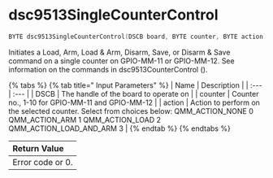 # dsc9513SingleCounterControl

```c
BYTE dsc9513SingleCounterControl(DSCB board, BYTE counter, BYTE action)
```

Initiates a Load, Arm, Load & Arm, Disarm, Save, or Disarm & Save command on a single counter on GPIO-MM-11 or GPIO-MM-12. See information on the commands in dsc9513CounterControl \(\).

{% tabs %}
{% tab title=" Input Parameters" %}
| Name | Description |
| :--- | :--- |
| DSCB | The handle of the board to operate on |
| counter | Counter no., 1-10 for GPIO-MM-11 and GPIO-MM-12 |
| action | Action to perform on the selected counter. Select from choices below: QMM\_ACTION\_NONE 0 QMM\_ACTION\_ARM 1 QMM\_ACTION\_LOAD 2 QMM\_ACTION\_LOAD\_AND\_ARM 3 |
{% endtab %}
{% endtabs %}

| Return Value |
| :--- |
| Error code or 0. |

